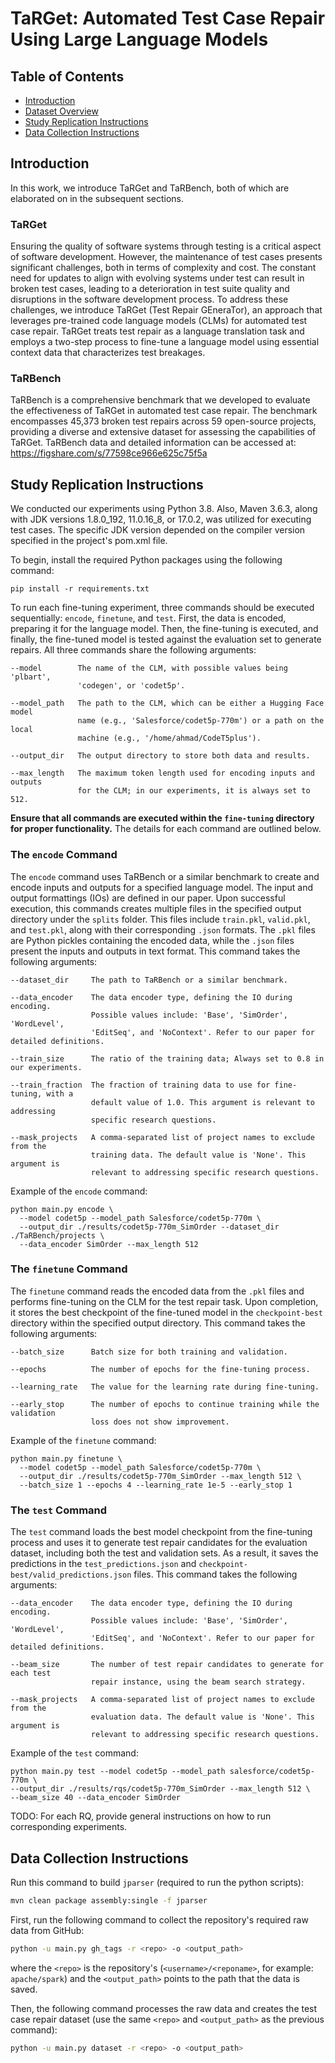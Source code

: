 # TaRGet: Automated Test Case Repair Using Large Language Models

## Table of Contents
- [Introduction](#introduction)
- [Dataset Overview](#dataset-overview)
- [Study Replication Instructions](#study-replication-instructions)
- [Data Collection Instructions](#data-collection-instructions)

## Introduction
In this work, we introduce TaRGet and TaRBench, both of which are elaborated on in the subsequent sections.

### TaRGet
Ensuring the quality of software systems through testing is a critical aspect of software development. However, the maintenance of test cases presents significant challenges, both in terms of complexity and cost. The constant need for updates to align with evolving systems under test can result in broken test cases, leading to a deterioration in test suite quality and disruptions in the software development process. To address these challenges, we introduce TaRGet (Test Repair GEneraTor), an approach that leverages pre-trained code language models (CLMs) for automated test case repair. TaRGet treats test repair as a language translation task and employs a two-step process to fine-tune a language model using essential context data that characterizes test breakages.

<!-- ### Publication
TODO: Add once published -->


### TaRBench
TaRBench is a comprehensive benchmark that we developed to evaluate the effectiveness of TaRGet in automated test case repair. The benchmark encompasses 45,373 broken test repairs across 59 open-source projects, providing a diverse and extensive dataset for assessing the capabilities of TaRGet. TaRBench data and detailed information can be accessed at: https://figshare.com/s/77598ce966e625c75f5a


## Study Replication Instructions

We conducted our experiments using Python 3.8. Also, Maven 3.6.3, along with JDK versions 1.8.0_192, 11.0.16_8, or 17.0.2, was utilized for executing test cases. The specific JDK version depended on the compiler version specified in the project's pom.xml file.

To begin, install the required Python packages using the following command:
```
pip install -r requirements.txt
```

To run each fine-tuning experiment, three commands should be executed sequentially: `encode`, `finetune`, and `test`. First, the data is encoded, preparing it for the language model. Then, the fine-tuning is executed, and finally, the fine-tuned model is tested against the evaluation set to generate repairs. All three commands share the following arguments:
```console
--model        The name of the CLM, with possible values being 'plbart', 
               'codegen', or 'codet5p'.

--model_path   The path to the CLM, which can be either a Hugging Face model 
               name (e.g., 'Salesforce/codet5p-770m') or a path on the local 
               machine (e.g., '/home/ahmad/CodeT5plus').

--output_dir   The output directory to store both data and results.

--max_length   The maximum token length used for encoding inputs and outputs
               for the CLM; in our experiments, it is always set to 512.
```

**Ensure that all commands are executed within the `fine-tuning` directory for proper functionality.** The details for each command are outlined below.

### The `encode` Command
The `encode` command uses TaRBench or a similar benchmark to create and encode inputs and outputs for a specified language model. The input and output formattings (IOs) are defined in our paper. Upon successful execution, this commands creates multiple files in the specified output directory under the `splits` folder. This files include `train.pkl`, `valid.pkl`, and `test.pkl`, along with their corresponding `.json` formats. The `.pkl` files are Python pickles containing the encoded data, while the `.json` files present the inputs and outputs in text format. This command takes the following arguments:
```console
--dataset_dir     The path to TaRBench or a similar benchmark.

--data_encoder    The data encoder type, defining the IO during encoding. 
                  Possible values include: 'Base', 'SimOrder', 'WordLevel', 
                  'EditSeq', and 'NoContext'. Refer to our paper for detailed definitions.

--train_size      The ratio of the training data; Always set to 0.8 in our experiments.

--train_fraction  The fraction of training data to use for fine-tuning, with a 
                  default value of 1.0. This argument is relevant to addressing 
                  specific research questions.

--mask_projects   A comma-separated list of project names to exclude from the 
                  training data. The default value is 'None'. This argument is 
                  relevant to addressing specific research questions.
```

Example of the `encode` command:
```
python main.py encode \
  --model codet5p --model_path Salesforce/codet5p-770m \
  --output_dir ./results/codet5p-770m_SimOrder --dataset_dir ./TaRBench/projects \
  --data_encoder SimOrder --max_length 512
```

### The `finetune` Command
The `finetune` command reads the encoded data from the `.pkl` files and performs fine-tuning on the CLM for the test repair task. Upon completion, it stores the best checkpoint of the fine-tuned model in the `checkpoint-best` directory within the specified output directory. This command takes the following arguments:
```console
--batch_size      Batch size for both training and validation.

--epochs          The number of epochs for the fine-tuning process.

--learning_rate   The value for the learning rate during fine-tuning.

--early_stop      The number of epochs to continue training while the validation 
                  loss does not show improvement.
```

Example of the `finetune` command:
```
python main.py finetune \
  --model codet5p --model_path Salesforce/codet5p-770m \
  --output_dir ./results/codet5p-770m_SimOrder --max_length 512 \
  --batch_size 1 --epochs 4 --learning_rate 1e-5 --early_stop 1
```

### The `test` Command
The `test` command loads the best model checkpoint from the fine-tuning process and uses it to generate test repair candidates for the evaluation dataset, including both the test and validation sets. As a result, it saves the predictions in the `test_predictions.json` and `checkpoint-best/valid_predictions.json` files. This command takes the following arguments:
```console
--data_encoder    The data encoder type, defining the IO during encoding. 
                  Possible values include: 'Base', 'SimOrder', 'WordLevel', 
                  'EditSeq', and 'NoContext'. Refer to our paper for detailed definitions.

--beam_size       The number of test repair candidates to generate for each test 
                  repair instance, using the beam search strategy.

--mask_projects   A comma-separated list of project names to exclude from the 
                  evaluation data. The default value is 'None'. This argument is 
                  relevant to addressing specific research questions.
```

Example of the `test` command:
```
python main.py test --model codet5p --model_path salesforce/codet5p-770m \
--output_dir ./results/rqs/codet5p-770m_SimOrder --max_length 512 \
--beam_size 40 --data_encoder SimOrder
```

TODO: For each RQ, provide general instructions on how to run corresponding experiments.


## Data Collection Instructions
Run this command to build `jparser` (required to run the python scripts):
```bash
mvn clean package assembly:single -f jparser
```

First, run the following command to collect the repository's required raw data from GitHub:
```bash
python -u main.py gh_tags -r <repo> -o <output_path>
```
where the `<repo>` is the repository's (`<username>/<reponame>`, for example: `apache/spark`) and the `<output_path>` points to the path that the data is saved.

Then, the following command processes the raw data and creates the test case repair dataset (use the same `<repo>` and `<output_path>` as the previous command):
```bash
python -u main.py dataset -r <repo> -o <output_path>
```
